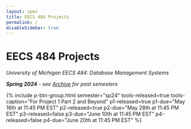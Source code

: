 ```yaml
---
layout: spec
title: EECS 484 Projects
permalink: /
disableSidebar: true
---
```


# EECS 484 Projects

_University of Michigan EECS 484: Database Management Systems_

_**Spring 2024** - see [Archive](/archive) for past semesters_

{% include p-btn-group.html semester="sp24"
tools-released=true tools-caption="For Project 1 Part 2 and Beyond" 
p1-released=true p1-due="May 16th at 11:45 PM EST" 
p2-released=true p2-due="May 28th at 11:45 PM EST"
p3-released=false p3-due="June 10th at 11:45 PM EST"
p4-released=false p4-due="June 20th at 11:45 PM EST" %}
